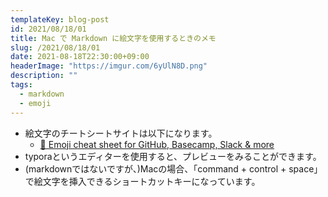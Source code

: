 ```yaml
---
templateKey: blog-post
id: 2021/08/18/01
title: Mac で Markdown に絵文字を使用するときのメモ
slug: /2021/08/18/01
date: 2021-08-18T22:30:00+09:00
headerImage: "https://imgur.com/6yUlN8D.png"
description: ""
tags:
  - markdown
  - emoji
---
```


- 絵文字のチートシートサイトは以下になります。
  - [🎁 Emoji cheat sheet for GitHub, Basecamp, Slack & more](https://www.webfx.com/tools/emoji-cheat-sheet/)
- typoraというエディターを使用すると、プレビューをみることができます。
- (markdownではないですが、)Macの場合、「command + control + space」で絵文字を挿入できるショートカットキーになっています。
